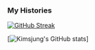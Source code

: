 ### My Histories

[![GitHub Streak](http://github-readme-streak-stats.herokuapp.com?user=kimsjung&theme=omni)](https://git.io/streak-stats)

[![Kimsjung's GitHub stats](https://github-readme-stats.vercel.app/api?username=kimsjung&show_icons=true&theme=omni&show=reviews&rank_icon=github)]
